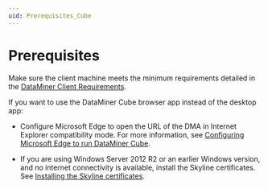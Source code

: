 ```yaml
---
uid: Prerequisites_Cube
---
```


# Prerequisites

Make sure the client machine meets the minimum requirements detailed in the [DataMiner Client Requirements](xref:DataMiner_Client_Requirements).

If you want to use the DataMiner Cube browser app instead of the desktop app:

- Configure Microsoft Edge to open the URL of the DMA in Internet Explorer compatibility mode. For more information, see [Configuring Microsoft Edge to run DataMiner Cube](xref:Configuring_Microsoft_edge_to_run_Cube).

- If you are using Windows Server 2012 R2 or an earlier Windows version, and no internet connectivity is available, install the Skyline certificates. See [Installing the Skyline certificates](xref:Installing_the_Skyline_certificates).

